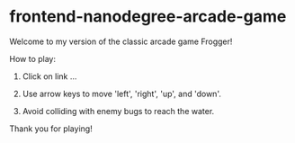 frontend-nanodegree-arcade-game
===============================

Welcome to my version of the classic arcade game Frogger!

How to play: 


1) Click on link ... 

2) Use arrow keys to move 'left', 'right', 'up', and 'down'. 

3) Avoid colliding with enemy bugs to reach the water.


Thank you for playing! 